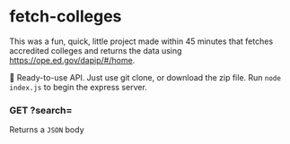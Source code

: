 # fetch-colleges

This was a fun, quick, little project made within 45 minutes that fetches accredited colleges and returns the data using https://ope.ed.gov/dapip/#/home.

🚀 Ready-to-use API. Just use git clone, or download the zip file. Run `node index.js` to begin the express server.

### GET ?search=<college>
Returns a `JSON` body
